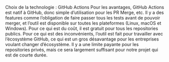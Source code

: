 Choix de la technologie : GitHub Actions
Pour les avantages, GitHub Actions est natif à GitHub, donc simple d’utilisation pour les PR Merge, etc. Il y a des features comme l’obligation de faire passer tous les tests avant de pouvoir merger, et l’outil est disponible sur toutes les plateformes (Linux, macOS et Windows). Pour ce qui est du coût, il est gratuit pour tous les repositories publics. Pour ce qui est des inconvénients, l’outil est fait pour travailler avec l’écosystème GitHub, ce qui est un gros désavantage pour les entreprises voulant changer d’écosystème. Il y a une limite payante pour les repositories privés, mais ce sera largement suffisant pour notre projet qui est de courte durée.
